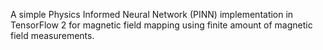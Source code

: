 A simple Physics Informed Neural Network (PINN) implementation in TensorFlow 2 for magnetic field mapping using finite amount of magnetic field measurements.
